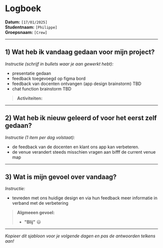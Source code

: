 # Logboek

**Datum:** `[17/01/2025]`  
**Studentnaam:** `[Philippe]`  
**Groepsnaam:** `[Crew]`

---

## 1) Wat heb ik vandaag gedaan voor mijn project?

*Instructie (schrijf in bullets waar je aan gewerkt hebt):*  
- presentatie gedaan
- feedback toegevoegd op figma bord
- feedback van docenten ontvangen (app design brainstorm) TBD
- chat function brainstorm TBD


> **Activiteiten:**  

---
## 2) Wat heb ik nieuw geleerd of voor het eerst zelf gedaan?

*Instructie (1 item per dag volstaat):*  
- de feedback van de docenten en klant ons app kan verbeteren.
- de venue verandert steeds misschien vragen aan bifff de current venue map



---

## 3) Wat is mijn gevoel over vandaag?

*Instructie:*  
- tevreden met ons huidige design en via hun feedback meer informatie in verband met de verbetering

> **Algmeeen gevoel:**  
> - **"Blij"** :smiley:  

---

*Kopieer dit sjabloon voor je volgende dagen en pas de antwoorden telkens aan!*

